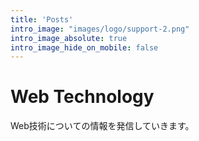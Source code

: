 ```yaml
---
title: 'Posts'
intro_image: "images/logo/support-2.png"
intro_image_absolute: true
intro_image_hide_on_mobile: false
---
```


# Web Technology
Web技術についての情報を発信していきます。